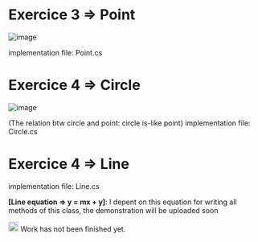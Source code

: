 # Exercice 3 => Point
![image](https://user-images.githubusercontent.com/116503971/201475746-2e541508-7ec5-4d3f-8d04-9a0260110421.png)

implementation file: Point.cs


# Exercice 4 => Circle
![image](https://user-images.githubusercontent.com/116503971/201480615-12f87a95-8f51-4956-8ff1-c7307edbe080.png)

(The relation btw circle and point: circle is-like point)
implementation file: Circle.cs 

# Exercice 4 => Line
implementation file: Line.cs 

**[Line equation => y = mx + y]**: I depent on this equation for writing all methods of this class, the demonstration will be uploaded soon

<img src="https://user-images.githubusercontent.com/116503971/201479294-6e1aaa7c-7970-4469-a74a-a3bfda971c5e.png" alt="drawing" width="20"/> Work has not been finished yet.
